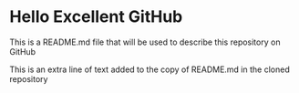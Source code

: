 # Hello Excellent GitHub

This is a README.md file that will be used to describe this
repository on GitHub

This is an extra line of text added to the copy
of README.md in the cloned repository
